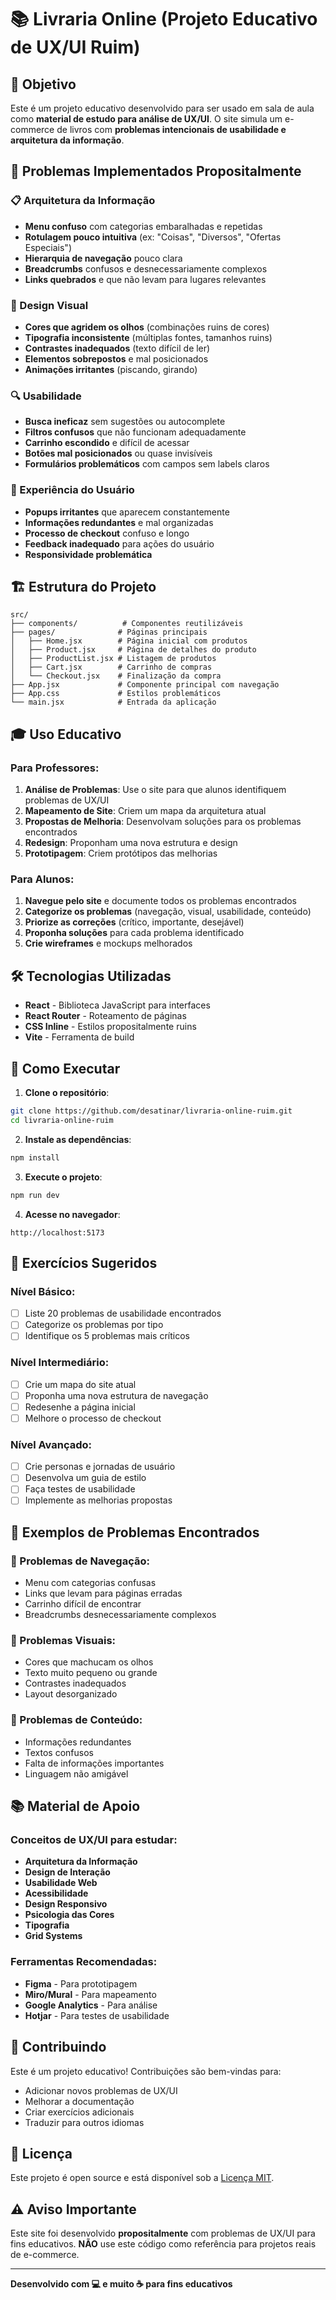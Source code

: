 # 📚 Livraria Online (Projeto Educativo de UX/UI Ruim)

## 🎯 Objetivo

Este é um projeto educativo desenvolvido para ser usado em sala de aula como **material de estudo para análise de UX/UI**. O site simula um e-commerce de livros com **problemas intencionais de usabilidade e arquitetura da informação**.

## 🔴 Problemas Implementados Propositalmente

### 📋 Arquitetura da Informação
- **Menu confuso** com categorias embaralhadas e repetidas
- **Rotulagem pouco intuitiva** (ex: "Coisas", "Diversos", "Ofertas Especiais")
- **Hierarquia de navegação** pouco clara
- **Breadcrumbs** confusos e desnecessariamente complexos
- **Links quebrados** e que não levam para lugares relevantes

### 🎨 Design Visual
- **Cores que agridem os olhos** (combinações ruins de cores)
- **Tipografia inconsistente** (múltiplas fontes, tamanhos ruins)
- **Contrastes inadequados** (texto difícil de ler)
- **Elementos sobrepostos** e mal posicionados
- **Animações irritantes** (piscando, girando)

### 🔍 Usabilidade
- **Busca ineficaz** sem sugestões ou autocomplete
- **Filtros confusos** que não funcionam adequadamente
- **Carrinho escondido** e difícil de acessar
- **Botões mal posicionados** ou quase invisíveis
- **Formulários problemáticos** com campos sem labels claros

### 📱 Experiência do Usuário
- **Popups irritantes** que aparecem constantemente
- **Informações redundantes** e mal organizadas
- **Processo de checkout** confuso e longo
- **Feedback inadequado** para ações do usuário
- **Responsividade problemática**

## 🏗️ Estrutura do Projeto

```
src/
├── components/          # Componentes reutilizáveis
├── pages/              # Páginas principais
│   ├── Home.jsx        # Página inicial com produtos
│   ├── Product.jsx     # Página de detalhes do produto
│   ├── ProductList.jsx # Listagem de produtos
│   ├── Cart.jsx        # Carrinho de compras
│   └── Checkout.jsx    # Finalização da compra
├── App.jsx             # Componente principal com navegação
├── App.css             # Estilos problemáticos
└── main.jsx            # Entrada da aplicação
```

## 🎓 Uso Educativo

### Para Professores:
1. **Análise de Problemas**: Use o site para que alunos identifiquem problemas de UX/UI
2. **Mapeamento de Site**: Criem um mapa da arquitetura atual
3. **Propostas de Melhoria**: Desenvolvam soluções para os problemas encontrados
4. **Redesign**: Proponham uma nova estrutura e design
5. **Prototipagem**: Criem protótipos das melhorias

### Para Alunos:
1. **Navegue pelo site** e documente todos os problemas encontrados
2. **Categorize os problemas** (navegação, visual, usabilidade, conteúdo)
3. **Priorize as correções** (crítico, importante, desejável)
4. **Proponha soluções** para cada problema identificado
5. **Crie wireframes** e mockups melhorados

## 🛠️ Tecnologias Utilizadas

- **React** - Biblioteca JavaScript para interfaces
- **React Router** - Roteamento de páginas
- **CSS Inline** - Estilos propositalmente ruins
- **Vite** - Ferramenta de build

## 🚀 Como Executar

1. **Clone o repositório**:
```bash
git clone https://github.com/desatinar/livraria-online-ruim.git
cd livraria-online-ruim
```

2. **Instale as dependências**:
```bash
npm install
```

3. **Execute o projeto**:
```bash
npm run dev
```

4. **Acesse no navegador**:
```
http://localhost:5173
```

## 📝 Exercícios Sugeridos

### Nível Básico:
- [ ] Liste 20 problemas de usabilidade encontrados
- [ ] Categorize os problemas por tipo
- [ ] Identifique os 5 problemas mais críticos

### Nível Intermediário:
- [ ] Crie um mapa do site atual
- [ ] Proponha uma nova estrutura de navegação
- [ ] Redesenhe a página inicial
- [ ] Melhore o processo de checkout

### Nível Avançado:
- [ ] Crie personas e jornadas de usuário
- [ ] Desenvolva um guia de estilo
- [ ] Faça testes de usabilidade
- [ ] Implemente as melhorias propostas

## 🎨 Exemplos de Problemas Encontrados

### 🔴 Problemas de Navegação:
- Menu com categorias confusas
- Links que levam para páginas erradas
- Carrinho difícil de encontrar
- Breadcrumbs desnecessariamente complexos

### 🔴 Problemas Visuais:
- Cores que machucam os olhos
- Texto muito pequeno ou grande
- Contrastes inadequados
- Layout desorganizado

### 🔴 Problemas de Conteúdo:
- Informações redundantes
- Textos confusos
- Falta de informações importantes
- Linguagem não amigável

## 📚 Material de Apoio

### Conceitos de UX/UI para estudar:
- **Arquitetura da Informação**
- **Design de Interação**
- **Usabilidade Web**
- **Acessibilidade**
- **Design Responsivo**
- **Psicologia das Cores**
- **Tipografia**
- **Grid Systems**

### Ferramentas Recomendadas:
- **Figma** - Para prototipagem
- **Miro/Mural** - Para mapeamento
- **Google Analytics** - Para análise
- **Hotjar** - Para testes de usabilidade

## 🤝 Contribuindo

Este é um projeto educativo! Contribuições são bem-vindas para:
- Adicionar novos problemas de UX/UI
- Melhorar a documentação
- Criar exercícios adicionais
- Traduzir para outros idiomas

## 📄 Licença

Este projeto é open source e está disponível sob a [Licença MIT](LICENSE).

## ⚠️ Aviso Importante

Este site foi desenvolvido **propositalmente** com problemas de UX/UI para fins educativos. **NÃO** use este código como referência para projetos reais de e-commerce.

---

**Desenvolvido com 💻 e muito ☕ para fins educativos**